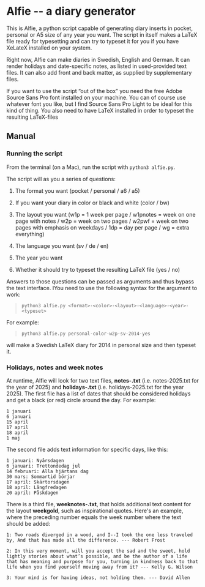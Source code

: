 # Alfie -- a diary generator

This is Alfie, a python script capable of generating diary inserts in pocket, personal or A5 size of any year you want. The script in itself makes a LaTeX file ready for typesetting and can try to typeset it for you if you have XeLateX installed on your system.

Right now, Alfie can make diaries in Swedish, English and German. It can render holidays and date-specific notes, as listed in used-provided text files. It can also add front and back matter, as supplied by supplementary files.

If you want to use the script “out of the box” you need the free Adobe Source Sans Pro font installed on your machine. You can of course use whatever font you like, but I find Source Sans Pro Light to be ideal for this kind of thing. You also need to have LaTeX installed in order to typeset the resulting LaTeX-files

## Manual

### Running the script

From the terminal (on a Mac), run the script with `python3 alfie.py`.

The script will as you a series of questions:

1. The format you want (pocket / personal / a6 / a5)

2. If you want your diary in color or black and white (color / bw)

3. The layout you want (w1p = 1 week per page / w1pnotes = week on one page with notes / w2p = week on two pages / w2pwf = week on two pages with emphasis on weekdays / 1dp = day per page / wg = extra everything)

4. The language you want (sv / de / en)

5. The year you want

6. Whether it should try to typeset the resulting LaTeX file (yes / no)

Answers to those questions can be passed as arguments and thus bypass the text interface. IYou need to use the following syntax for the argument to work:
    
> `python3 alfie.py <format>-<color>-<layout>-<language>-<year>-<typeset>`

For example:

> `python3 alfie.py personal-color-w2p-sv-2014-yes`

will make a Swedish LaTeX diary for 2014 in personal size and then typeset it.

### Holidays, notes and week notes

At runtime, Alfie will look for two text files, **notes-<year>.txt** (i.e. notes-2025.txt for the year of 2025) and **holidays-<year>.txt** (i.e. holidays-2025.txt for the year 2025). The first file has a list of dates that should be considered holidays and get a black (or red) circle around the day. For example:

    1 januari
    6 januari
    15 april
    17 april
    18 april
    1 maj

The second file adds text information for specific days, like this:

    1 januari: Nyårsdagen
    6 januari: Trettondedag jul
    14 februari: Alla hjärtans dag
    30 mars: Sommartid börjar
    17 april: Skärtorsdagen
    18 april: Långfredagen
    20 april: Påskdagen

There is a third file, **weeknotes-<year>.txt**, that holds additional text content for the layout **weekgold**, such as inspirational quotes. Here's an example, where the preceding number equals the week number where the text should be added:

    1: Two roads diverged in a wood, and I--I took the one less traveled by, And that has made all the difference. --- Robert Frost

    2: In this very moment, will you accept the sad and the sweet, hold lightly stories about what’s possible, and be the author of a life that has meaning and purpose for you, turning in kindness back to that life when you find yourself moving away from it? --- Kelly G. Wilson

    3: Your mind is for having ideas, not holding them. --- David Allen